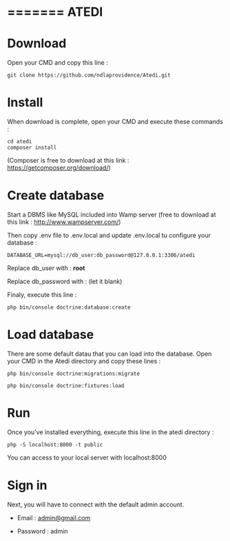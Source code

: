 =======
ATEDI
=========

# Download
Open your CMD and copy this line : 
```
git clone https://github.com/ndlaprovidence/Atedi.git
```

# Install
When download is complete, open your CMD 
and execute these commands :
```
cd atedi
composer install
```
(Composer is free to download at this link : https://getcomposer.org/download/)

# Create database
Start a DBMS like MySQL included into Wamp server (free to download at this link : http://www.wampserver.com/)

Then copy .env file to .env.local 
and update .env.local tu configure your database :
```
DATABASE_URL=mysql://db_user:db_password@127.0.0.1:3306/atedi
```
Replace db_user with : **root**

Replace db_password with : (let it blank)

Finaly, execute this line :
```
php bin/console doctrine:database:create
```

# Load database
There are some default datau that you can load into the database. Open your CMD in the Atedi directory and copy these lines :
```
php bin/console doctrine:migrations:migrate
```
```
php bin/console doctrine:fixtures:load
```

# Run
Once you've installed everything, execute this line in the atedi directory :
```
php -S localhost:8000 -t public
```
You can access to your local server with localhost:8000

# Sign in
Next, you will have to connect with the default admin account.

* Email : admin@gmail.com

* Password : admin
